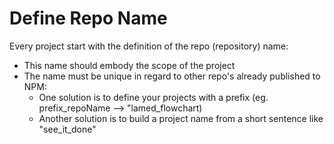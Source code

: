 # Define Repo Name

Every project start with the definition of the repo (repository) name:
- This name should embody the scope of the project
- The name must be unique in regard to other repo's already published to NPM:
  - One solution is to define your projects with a prefix (eg. prefix_repoName --> "lamed_flowchart)
  - Another solution is to build a project name from a short sentence like "see_it_done"

